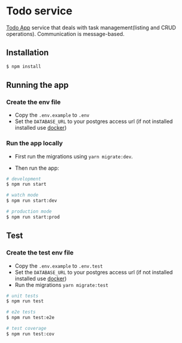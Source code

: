 # Todo service
[Todo App](https://github.com/Wallace-F-Rosa/todo-app) service that deals with task management(listing and CRUD operations). Communication is message-based.

## Installation

```bash
$ npm install
```

## Running the app

### Create the env file

- Copy the `.env.example` to `.env`
- Set the `DATABASE_URL` to your postgres access url (if not installed installed use [docker](https://hub.docker.com/_/postgres))

### Run the app locally

- First run the migrations using `yarn migrate:dev`.

- Then run the app:

```bash
# development
$ npm run start

# watch mode
$ npm run start:dev

# production mode
$ npm run start:prod
```

## Test

### Create the test env file

- Copy the `.env.example` to `.env.test`
- Set the `DATABASE_URL` to your postgres access url (if not installed installed use [docker](https://hub.docker.com/_/postgres)) 
- Run the migrations `yarn migrate:test`

```bash
# unit tests
$ npm run test

# e2e tests
$ npm run test:e2e

# test coverage
$ npm run test:cov
```

